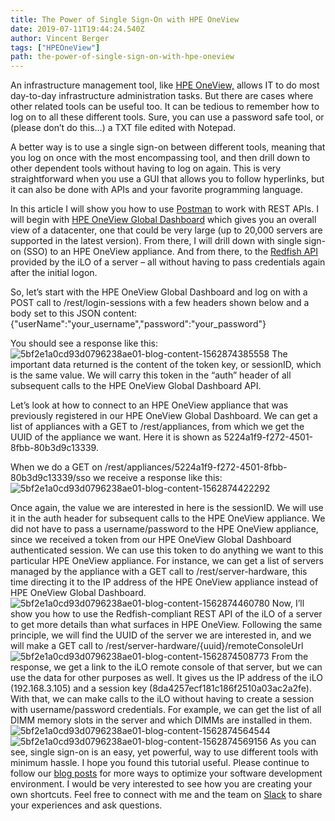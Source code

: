 ```yaml
---
title: The Power of Single Sign-On with HPE OneView
date: 2019-07-11T19:44:24.540Z
author: Vincent Berger 
tags: ["HPEOneView"]
path: the-power-of-single-sign-on-with-hpe-oneview
---
```

An infrastructure management tool, like [HPE OneView,](https://www.hpe.com/us/en/integrated-systems/software.html) allows IT to do most day-to-day infrastructure administration tasks. But there are cases where other related tools can be useful too. It can be tedious to remember how to log on to all these different tools. Sure, you can use a password safe tool, or (please don’t do this…) a TXT file edited with Notepad. 

A better way is to use a single sign-on between different tools, meaning that you log on once with the most encompassing tool, and then drill down to other dependent tools without having to log on again. This is very straightforward when you use a GUI that allows you to follow hyperlinks, but it can also be done with APIs and your favorite programming language.

In this article I will show you how to use [Postman](https://www.getpostman.com/) to work with REST APIs. I will begin with [HPE OneView Global Dashboard](https://buy.hpe.com/b2c/us/en/software/converged-infrastructure-management-software/converged-infrastructure-management/oneview-management-software/hpe-oneview-global-dashboard/p/1009187269) which gives you an overall view of a datacenter, one that could be very large (up to 20,000 servers are supported in the latest version). From there, I will drill down with single sign-on (SSO) to an HPE OneView appliance. And from there, to the [Redfish API](https://developer.hpe.com/platform/ilo-restful-api/home) provided by the iLO of a server – all without having to pass credentials again after the initial logon.

So, let’s start with the HPE OneView Global Dashboard and log on with a POST call to /rest/login-sessions with a few headers shown below and a body set to this JSON content:
{"userName":"your_username","password":"your_password"}

You should see a response like this:
![5bf2e1a0cd93d0796238ae01-blog-content-1562874385558](/uploads/media/2019/5/picture1-1562874385556.png)
The important data returned is the content of the token key, or sessionID, which is the same value. We will carry this token in the “auth” header of all subsequent calls to the HPE OneView Global Dashboard API.

Let’s look at how to connect to an HPE OneView appliance that was previously registered in our HPE OneView Global Dashboard. We can get a list of appliances with a GET to /rest/appliances, from which we get the UUID of the appliance we want. Here it is shown as 5224a1f9-f272-4501-8fbb-80b3d9c13339.

When we do a GET on /rest/appliances/5224a1f9-f272-4501-8fbb-80b3d9c13339/sso we receive a response like this:
![5bf2e1a0cd93d0796238ae01-blog-content-1562874422292](/uploads/media/2019/5/picture2-1562874422291.png)

Once again, the value we are interested in here is the sessionID.  We will use it in the auth header for subsequent calls to the HPE OneView appliance. We did not have to pass a username/password to the HPE OneView appliance, since we received a token from our HPE OneView Global Dashboard authenticated session. We can use this token to do anything we want to this particular HPE OneView appliance. For instance, we can get a list of servers managed by the appliance with a GET call to /rest/server-hardware, this time directing it to the IP address of the HPE OneView appliance instead of HPE OneView Global Dashboard.
![5bf2e1a0cd93d0796238ae01-blog-content-1562874460780](/uploads/media/2019/5/picture3-1562874460779.png)
Now, I’ll show you how to use the Redfish-compliant REST API of the iLO of a server to get more details than what surfaces in HPE OneView. Following the same principle, we will find the UUID of the server we are interested in, and we will make a GET call to /rest/server-hardware/{uuid}/remoteConsoleUrl![5bf2e1a0cd93d0796238ae01-blog-content-1562874508773](/uploads/media/2019/5/picture5-1562874508772.png)
From the response, we get a link to the iLO remote console of that server, but we can use the data for other purposes as well. It gives us the IP address of the iLO (192.168.3.105) and a session key (8da4257ecf181c186f2510a03ac2a2fe). With that, we can make calls to the iLO without having to create a session with username/password credentials. For example, we can get the list of all DIMM memory slots in the server and which DIMMs are installed in them.![5bf2e1a0cd93d0796238ae01-blog-content-1562874564544](/uploads/media/2019/5/picture6-1562874564543.png)
![5bf2e1a0cd93d0796238ae01-blog-content-1562874569156](/uploads/media/2019/5/picture7-1562874569155.png)
As you can see, single sign-on is an easy, yet powerful, way to use different tools with minimum hassle. I hope you found this tutorial useful. Please continue to follow our [blog posts](https://developer.hpe.com/blog) for more ways to optimize your software development environment. I would be very interested to see how you are creating your own shortcuts. Feel free to connect with me and the team on [Slack](https://slack.hpedev.io/) to share your experiences and ask questions.